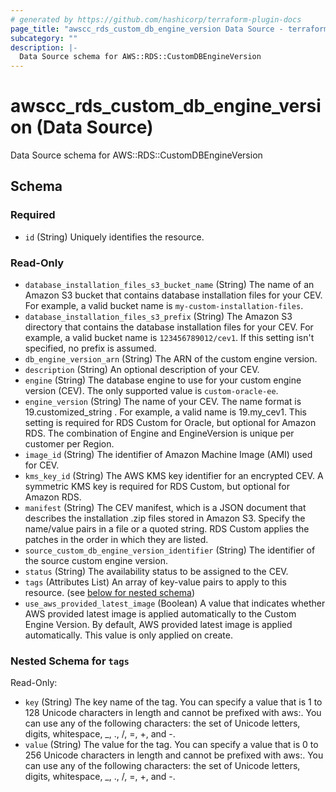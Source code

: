 ```yaml
---
# generated by https://github.com/hashicorp/terraform-plugin-docs
page_title: "awscc_rds_custom_db_engine_version Data Source - terraform-provider-awscc"
subcategory: ""
description: |-
  Data Source schema for AWS::RDS::CustomDBEngineVersion
---
```


# awscc_rds_custom_db_engine_version (Data Source)

Data Source schema for AWS::RDS::CustomDBEngineVersion



<!-- schema generated by tfplugindocs -->
## Schema

### Required

- `id` (String) Uniquely identifies the resource.

### Read-Only

- `database_installation_files_s3_bucket_name` (String) The name of an Amazon S3 bucket that contains database installation files for your CEV. For example, a valid bucket name is `my-custom-installation-files`.
- `database_installation_files_s3_prefix` (String) The Amazon S3 directory that contains the database installation files for your CEV. For example, a valid bucket name is `123456789012/cev1`. If this setting isn't specified, no prefix is assumed.
- `db_engine_version_arn` (String) The ARN of the custom engine version.
- `description` (String) An optional description of your CEV.
- `engine` (String) The database engine to use for your custom engine version (CEV). The only supported value is `custom-oracle-ee`.
- `engine_version` (String) The name of your CEV. The name format is 19.customized_string . For example, a valid name is 19.my_cev1. This setting is required for RDS Custom for Oracle, but optional for Amazon RDS. The combination of Engine and EngineVersion is unique per customer per Region.
- `image_id` (String) The identifier of Amazon Machine Image (AMI) used for CEV.
- `kms_key_id` (String) The AWS KMS key identifier for an encrypted CEV. A symmetric KMS key is required for RDS Custom, but optional for Amazon RDS.
- `manifest` (String) The CEV manifest, which is a JSON document that describes the installation .zip files stored in Amazon S3. Specify the name/value pairs in a file or a quoted string. RDS Custom applies the patches in the order in which they are listed.
- `source_custom_db_engine_version_identifier` (String) The identifier of the source custom engine version.
- `status` (String) The availability status to be assigned to the CEV.
- `tags` (Attributes List) An array of key-value pairs to apply to this resource. (see [below for nested schema](#nestedatt--tags))
- `use_aws_provided_latest_image` (Boolean) A value that indicates whether AWS provided latest image is applied automatically to the Custom Engine Version. By default, AWS provided latest image is applied automatically. This value is only applied on create.

<a id="nestedatt--tags"></a>
### Nested Schema for `tags`

Read-Only:

- `key` (String) The key name of the tag. You can specify a value that is 1 to 128 Unicode characters in length and cannot be prefixed with aws:. You can use any of the following characters: the set of Unicode letters, digits, whitespace, _, ., /, =, +, and -.
- `value` (String) The value for the tag. You can specify a value that is 0 to 256 Unicode characters in length and cannot be prefixed with aws:. You can use any of the following characters: the set of Unicode letters, digits, whitespace, _, ., /, =, +, and -.
